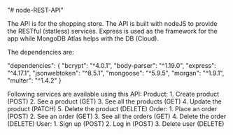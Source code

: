 "# node-REST-API" 

The API is for the shopping store. The API is built with nodeJS to provide the RESTful (statless) services.
Express is used as the framework for the app while MongoDB Atlas helps with the DB (Cloud).

The dependencies are:

"dependencies": {
    "bcrypt": "^4.0.1",
    "body-parser": "^1.19.0",
    "express": "^4.17.1",
    "jsonwebtoken": "^8.5.1",
    "mongoose": "^5.9.5",
    "morgan": "^1.9.1",
    "multer": "^1.4.2"
  }
  
Following services are available using this API:
  Product:
      1. Create product (POST)
      2. See a product (GET)
      3. See all the products (GET)
      4. Update the product (PATCH)
      5. Delete the product (DELETE)
  Order: 
      1. Place an order (POST)
      2. See an order (GET)
      3. See all the orders (GET)
      4. Delete the order (DELETE)
  User: 
      1. Sign up (POST)
      2. Log in (POST)
      3. Delete user (DELETE)
      
